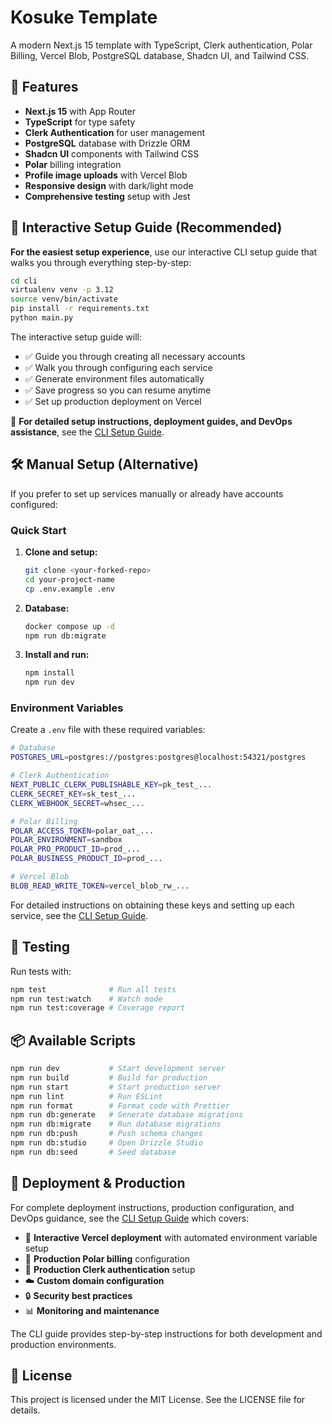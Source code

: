 # Kosuke Template

A modern Next.js 15 template with TypeScript, Clerk authentication, Polar Billing, Vercel Blob, PostgreSQL database, Shadcn UI, and Tailwind CSS.

## 🚀 Features

- **Next.js 15** with App Router
- **TypeScript** for type safety
- **Clerk Authentication** for user management
- **PostgreSQL** database with Drizzle ORM
- **Shadcn UI** components with Tailwind CSS
- **Polar** billing integration
- **Profile image uploads** with Vercel Blob
- **Responsive design** with dark/light mode
- **Comprehensive testing** setup with Jest

## 🤖 Interactive Setup Guide (Recommended)

**For the easiest setup experience**, use our interactive CLI setup guide that walks you through everything step-by-step:

```bash
cd cli
virtualenv venv -p 3.12
source venv/bin/activate
pip install -r requirements.txt
python main.py
```

The interactive setup guide will:

- ✅ Guide you through creating all necessary accounts
- ✅ Walk you through configuring each service
- ✅ Generate environment files automatically
- ✅ Save progress so you can resume anytime
- ✅ Set up production deployment on Vercel

📖 **For detailed setup instructions, deployment guides, and DevOps assistance**, see the [CLI Setup Guide](./cli/README.md).

## 🛠 Manual Setup (Alternative)

If you prefer to set up services manually or already have accounts configured:

### Quick Start

1. **Clone and setup:**

   ```bash
   git clone <your-forked-repo>
   cd your-project-name
   cp .env.example .env
   ```

2. **Database:**

   ```bash
   docker compose up -d
   npm run db:migrate
   ```

3. **Install and run:**
   ```bash
   npm install
   npm run dev
   ```

### Environment Variables

Create a `.env` file with these required variables:

```bash
# Database
POSTGRES_URL=postgres://postgres:postgres@localhost:54321/postgres

# Clerk Authentication
NEXT_PUBLIC_CLERK_PUBLISHABLE_KEY=pk_test_...
CLERK_SECRET_KEY=sk_test_...
CLERK_WEBHOOK_SECRET=whsec_...

# Polar Billing
POLAR_ACCESS_TOKEN=polar_oat_...
POLAR_ENVIRONMENT=sandbox
POLAR_PRO_PRODUCT_ID=prod_...
POLAR_BUSINESS_PRODUCT_ID=prod_...

# Vercel Blob
BLOB_READ_WRITE_TOKEN=vercel_blob_rw_...
```

For detailed instructions on obtaining these keys and setting up each service, see the [CLI Setup Guide](./cli/README.md).

## 🧪 Testing

Run tests with:

```bash
npm test              # Run all tests
npm run test:watch    # Watch mode
npm run test:coverage # Coverage report
```

## 📦 Available Scripts

```bash
npm run dev           # Start development server
npm run build         # Build for production
npm run start         # Start production server
npm run lint          # Run ESLint
npm run format        # Format code with Prettier
npm run db:generate   # Generate database migrations
npm run db:migrate    # Run database migrations
npm run db:push       # Push schema changes
npm run db:studio     # Open Drizzle Studio
npm run db:seed       # Seed database
```

## 🚀 Deployment & Production

For complete deployment instructions, production configuration, and DevOps guidance, see the [CLI Setup Guide](./cli/README.md) which covers:

- 🤖 **Interactive Vercel deployment** with automated environment variable setup
- 🏦 **Production Polar billing** configuration
- 🔐 **Production Clerk authentication** setup
- ☁️ **Custom domain configuration**
- 🔒 **Security best practices**
- 📊 **Monitoring and maintenance**

The CLI guide provides step-by-step instructions for both development and production environments.

## 📄 License

This project is licensed under the MIT License. See the LICENSE file for details.

